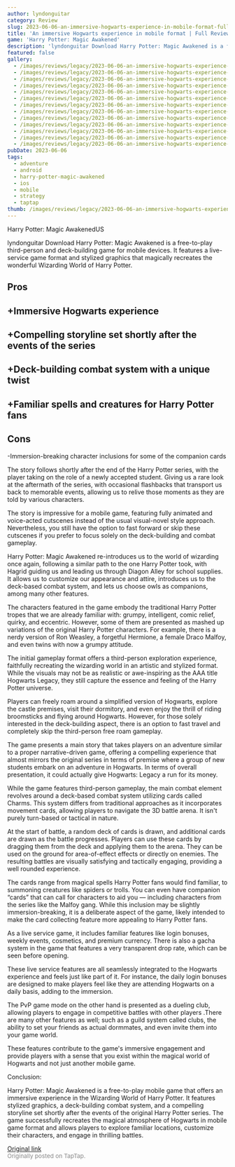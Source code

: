 ```yaml
---
author: lyndonguitar
category: Review
slug: 2023-06-06-an-immersive-hogwarts-experience-in-mobile-format-full-review-harry-potter-magic-awake
title: 'An immersive Hogwarts experience in mobile format | Full Review - Harry Potter: Magic Awakened'
game: 'Harry Potter: Magic Awakened'
description: 'lyndonguitar Download Harry Potter: Magic Awakened is a free-to-play third-person and deck-building game for mobile devices. It features a live-service game format and stylized graphics that magically recreates the wonderful Wizarding World of Harry Potter.'
featured: false
gallery:
  - /images/reviews/legacy/2023-06-06-an-immersive-hogwarts-experience-in-mobile-format--full-review---harry-potter-magic-awake-0.avif
  - /images/reviews/legacy/2023-06-06-an-immersive-hogwarts-experience-in-mobile-format--full-review---harry-potter-magic-awake-1.avif
  - /images/reviews/legacy/2023-06-06-an-immersive-hogwarts-experience-in-mobile-format--full-review---harry-potter-magic-awake-2.avif
  - /images/reviews/legacy/2023-06-06-an-immersive-hogwarts-experience-in-mobile-format--full-review---harry-potter-magic-awake-3.avif
  - /images/reviews/legacy/2023-06-06-an-immersive-hogwarts-experience-in-mobile-format--full-review---harry-potter-magic-awake-4.avif
  - /images/reviews/legacy/2023-06-06-an-immersive-hogwarts-experience-in-mobile-format--full-review---harry-potter-magic-awake-5.avif
  - /images/reviews/legacy/2023-06-06-an-immersive-hogwarts-experience-in-mobile-format--full-review---harry-potter-magic-awake-6.avif
  - /images/reviews/legacy/2023-06-06-an-immersive-hogwarts-experience-in-mobile-format--full-review---harry-potter-magic-awake-7.avif
  - /images/reviews/legacy/2023-06-06-an-immersive-hogwarts-experience-in-mobile-format--full-review---harry-potter-magic-awake-8.avif
  - /images/reviews/legacy/2023-06-06-an-immersive-hogwarts-experience-in-mobile-format--full-review---harry-potter-magic-awake-9.avif
  - /images/reviews/legacy/2023-06-06-an-immersive-hogwarts-experience-in-mobile-format--full-review---harry-potter-magic-awake-10.avif
  - /images/reviews/legacy/2023-06-06-an-immersive-hogwarts-experience-in-mobile-format--full-review---harry-potter-magic-awake-11.avif
  - /images/reviews/legacy/2023-06-06-an-immersive-hogwarts-experience-in-mobile-format--full-review---harry-potter-magic-awake-12.avif
pubDate: 2023-06-06
tags:
  - adventure
  - android
  - harry-potter-magic-awakened
  - ios
  - mobile
  - strategy
  - taptap
thumb: /images/reviews/legacy/2023-06-06-an-immersive-hogwarts-experience-in-mobile-format--full-review---harry-potter-magic-awake-0.avif
---
```


Harry Potter: Magic AwakenedUS

lyndonguitar
Download
Harry Potter: Magic Awakened is a free-to-play third-person and deck-building game for mobile devices. It features a live-service game format and stylized graphics that magically recreates the wonderful Wizarding World of Harry Potter.




## Pros



## +Immersive Hogwarts experience


## +Compelling storyline set shortly after the events of the series


## +Deck-building combat system with a unique twist


## +Familiar spells and creatures for Harry Potter fans




## Cons


-Immersion-breaking character inclusions for some of the companion cards

The story follows shortly after the end of the Harry Potter series, with the player taking on the role of a newly accepted student. Giving us a rare look at the aftermath of the series, with occasional flashbacks that transport us back to memorable events, allowing us to relive those moments as they are told by various characters.

The story is impressive for a mobile game, featuring fully animated and voice-acted cutscenes instead of the usual visual-novel style approach. Nevertheless, you still have the option to fast forward or skip these cutscenes if you prefer to focus solely on the deck-building and combat gameplay.

Harry Potter: Magic Awakened re-introduces us to the world of wizarding once again, following a similar path to the one Harry Potter took, with Hagrid guiding us and leading us through Diagon Alley for school supplies. It allows us to customize our appearance and attire, introduces us to the deck-based combat system, and lets us choose owls as companions, among many other features.

The characters featured in the game embody the traditional Harry Potter tropes that we are already familiar with: grumpy, intelligent, comic relief, quirky, and eccentric. However, some of them are presented as mashed up variations of the original Harry Potter characters. For example, there is a nerdy version of Ron Weasley, a forgetful Hermione, a female Draco Malfoy, and even twins with now a grumpy attitude.

The initial gameplay format offers a third-person exploration experience, faithfully recreating the wizarding world in an artistic and stylized format. While the visuals may not be as realistic or awe-inspiring as the AAA title Hogwarts Legacy, they still capture the essence and feeling of the Harry Potter universe.

Players can freely roam around a simplified version of Hogwarts, explore the castle premises, visit their dormitory, and even enjoy the thrill of riding broomsticks and flying around Hogwarts. However, for those solely interested in the deck-building aspect, there is an option to fast travel and completely skip the third-person free roam gameplay.

The game presents a main story that takes players on an adventure similar to a proper narrative-driven game, offering a compelling experience that almost mirrors the original series in terms of premise where a group of new students embark on an adventure in Hogwarts. In terms of overall presentation, it could actually give Hogwarts: Legacy a run for its money.

While the game features third-person gameplay, the main combat element revolves around a deck-based combat system utilizing cards called Charms. This system differs from traditional approaches as it incorporates movement cards, allowing players to navigate the 3D battle arena. It isn't purely turn-based or tactical in nature.

At the start of battle, a random deck of cards is drawn, and additional cards are drawn as the battle progresses. Players can use these cards by dragging them from the deck and applying them to the arena. They can be used on the ground for area-of-effect effects or directly on enemies. The resulting battles are visually satisfying and tactically engaging, providing a well rounded experience.

The cards range from magical spells Harry Potter fans would find familiar, to summoning creatures like spiders or trolls. You can even have companion “cards” that can call for characters to aid you — including characters from the series like the Malfoy gang. While this inclusion may be slightly immersion-breaking, it is a deliberate aspect of the game, likely intended to make the card collecting feature more appealing to Harry Potter fans.

As a live service game, it includes familiar features like login bonuses, weekly events, cosmetics, and premium currency. There is also a gacha system in the game that features a very transparent drop rate, which can be seen before opening.

These live service features are all seamlessly integrated to the Hogwarts experience and feels just like part of it. For instance, the daily login bonuses are designed to make players feel like they are attending Hogwarts on a daily basis, adding to the immersion.

The PvP game mode on the other hand is presented as a dueling club, allowing players to engage in competitive battles with other players .There are many other features as well; such as a guild system called clubs, the ability to set your friends as actual dormmates, and even invite them into your game world.

These features contribute to the game's immersive engagement and provide players with a sense that you exist within the magical world of Hogwarts and not just another mobile game.

Conclusion:

Harry Potter: Magic Awakened is a free-to-play mobile game that offers an immersive experience in the Wizarding World of Harry Potter. It features stylized graphics, a deck-building combat system, and a compelling storyline set shortly after the events of the original Harry Potter series. The game successfully recreates the magical atmosphere of Hogwarts in mobile game format and allows players to explore familiar locations, customize their characters, and engage in thrilling battles.

[Original link](https://www.taptap.io/post/5772879)<br><span style="font-size: 0.95em; color: #888;">Originally posted on TapTap.</span>